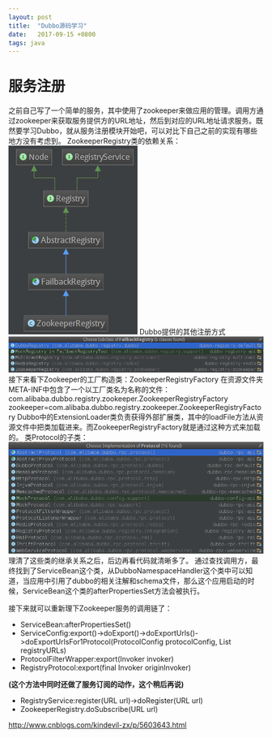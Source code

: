 ```yaml
---
layout: post
title:  "Dubbo源码学习"
date:   2017-09-15 +0800
tags: java
---
```


# 服务注册
之前自己写了一个简单的服务，其中使用了zookeeper来做应用的管理。调用方通过zookeeper来获取服务提供方的URL地址，然后到对应的URL地址请求服务。既然要学习Dubbo，就从服务注册模块开始吧，可以对比下自己之前的实现有哪些地方没有考虑到。
ZookeeperRegistry类的依赖关系：
![](/_pic/2017-09-15/zookeeperRegistry.png)
Dubbo提供的其他注册方式
![](/_pic/2017-09-15/FailbackRegistry.png)
接下来看下Zookeeper的工厂构造类：ZookeeperRegistryFactory
在资源文件夹META-INF中包含了一个以工厂类名为名称的文件：com.alibaba.dubbo.registry.zookeeper.ZookeeperRegistryFactory
zookeeper=com.alibaba.dubbo.registry.zookeeper.ZookeeperRegistryFactory
Dubbo中的ExtensionLoader类负责获得外部扩展类，其中的loadFile方法从资源文件中把类加载进来。而ZookeeperRegistryFactory就是通过这种方式来加载的。
类Protocol的子类：
![](/_pic/2017-09-15/Registry.png)
理清了这些类的继承关系之后，后边再看代码就清晰多了。
通过查找调用方，最终找到了ServiceBean这个类，从DubboNamespaceHandler这个类中可以知道，当应用中引用了dubbo的相关注解和schema文件，那么这个应用启动的时候，ServiceBean这个类的afterPropertiesSet方法会被执行。

接下来就可以重新理下Zookeeper服务的调用链了：

* ServiceBean:afterPropertiesSet()
* ServiceConfig:export()->doExport()->doExportUrls()->doExportUrlsFor1Protocol(ProtocolConfig protocolConfig, List<URL> registryURLs)
* ProtocolFilterWrapper:export(Invoker<T> invoker)
* RegistryProtocol:export(final Invoker<T> originInvoker)

**(这个方法中同时还做了服务订阅的动作，这个稍后再说)**

* RegistryService:register(URL url)->doRegister(URL url)
* ZookeeperRegistry.doSubscribe(URL url)





http://www.cnblogs.com/kindevil-zx/p/5603643.html
